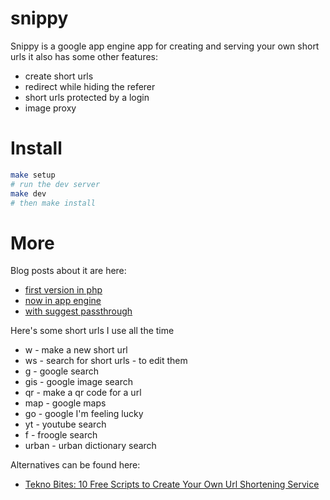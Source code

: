 # snippy

Snippy is a google app engine app for creating and serving your own short urls
it also has some other features:

* create short urls
* redirect while hiding the referer
* short urls protected by a login
* image proxy

# Install

```bash
make setup
# run the dev server
make dev
# then make install
```

# More

Blog posts about it are here:

* [first version in php](http://blog.wtwf.com/2006/08/snippy-urls.php)
* [now in app engine](http://blog.wtwf.com/2010/04/snippy-urls-in-app-engine.html)
* [with suggest passthrough](http://blog.wtwf.com/2010/05/adding-suggest-passthrough-to-snippy.html)

Here's some short urls I use all the time

* w - make a new short url
* ws - search for short urls - to edit them
* g - google search
* gis - google image search
* qr - make a qr code for a url
* map - google maps
* go - google I'm feeling lucky
* yt - youtube search
* f - froogle search
* urban - urban dictionary search

Alternatives can be found here:

* [Tekno Bites: 10 Free Scripts to Create Your Own Url Shortening Service](http://www.teknobites.com/2009/04/16/10-free-scripts-to-create-your-own-url-shortening-service/)
